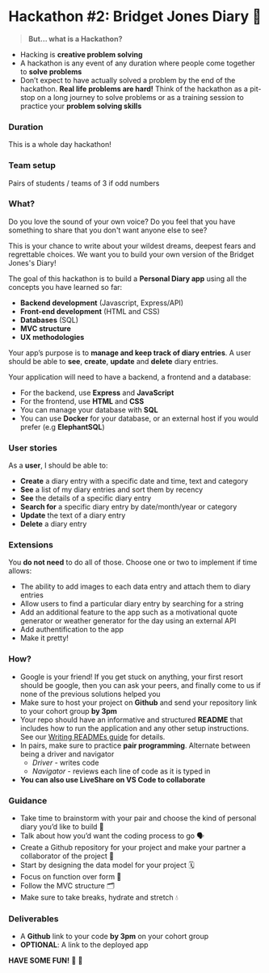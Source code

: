 # Hackathon #2: Bridget Jones Diary 📒

> **But… what is a Hackathon?**

- Hacking is **creative problem solving**
- A hackathon is any event of any duration where people come together to **solve problems**
- Don’t expect to have actually solved a problem by the end of the hackathon. **Real life problems are hard!** Think of the hackathon as a pit-stop on a long journey to solve problems or as a training session to practice your **problem solving skills**

### Duration

This is a whole day hackathon! 

### Team setup

Pairs of students / teams of 3 if odd numbers

### What?

Do you love the sound of your own voice? Do you feel that you have something to share that you don't want anyone else to see?

This is your chance to write about your wildest dreams, deepest fears and regrettable choices. We want you to build your own version of the Bridget Jones's Diary!

The goal of this hackathon is to build a **Personal Diary app** using all the concepts you have learned so far: 

- **Backend development** (Javascript, Express/API)
- **Front-end development** (HTML and CSS)
- **Databases** (SQL)
- **MVC structure**
- **UX methodologies**

Your app’s purpose is to **manage and keep track of diary entries**. A user should be able to **see**, **create**, **update** and **delete** diary entries.

Your application will need to have a backend, a frontend and a database:

- For the backend, use **Express** and **JavaScript**
- For the frontend, use **HTML** and **CSS**
- You can manage your database with **SQL**
- You can use **Docker** for your database, or an external host if you would prefer (e.g **ElephantSQL**)

### User stories

As a **user**, I should be able to: 

- **Create** a diary entry with a specific date and time, text and category
- **See** a list of my diary entries and sort them by recency
- **See** the details of a specific diary entry
- **Search for** a specific diary entry by date/month/year or category
- **Update** the text of a diary entry
- **Delete** a diary entry

### Extensions

You **do not need** to do all of those. Choose one or two to implement if time allows: 

- The ability to add images to each data entry and attach them to diary entries
- Allow users to find a particular diary entry by searching for a string
- Add an additional feature to the app such as a motivational quote generator or weather generator for the day using an external API
- Add authentification to the app
- Make it pretty!

### How?

- Google is your friend! If you get stuck on anything, your first resort should be google, then you can ask your peers, and finally come to us if none of the previous solutions helped you
- Make sure to host your project on **Github** and send your repository link to your cohort group **by 3pm**
- Your repo should have an informative and structured **README** that includes how to run the application and any other setup instructions. See our [Writing READMEs guide](https://github.com/getfutureproof/fp_guides_wiki/wiki/Writing-READMEs) for details.
- In pairs, make sure to practice **pair programming**. Alternate between being a driver and navigator
    - *Driver* - writes code
    - *Navigator* - reviews each line of code as it is typed in
- **You can also use LiveShare on VS Code to collaborate**

### Guidance

- Take time to brainstorm with your pair and choose the kind of personal diary you’d like to build 🧠
- Talk about how you’d want the coding process to go 🗣️
- Create a Github repository for your project and make your partner a collaborator of the project 📁
- Start by designing the data model for your project 🗓️
- Focus on function over form 🕺
- Follow the MVC structure 🗂️
- Make sure to take breaks, hydrate and stretch 💧

### Deliverables

- A **Github** link to your code **by 3pm** on your cohort group
- **OPTIONAL**: A link to the deployed app

**HAVE SOME FUN!** 🕺 💃